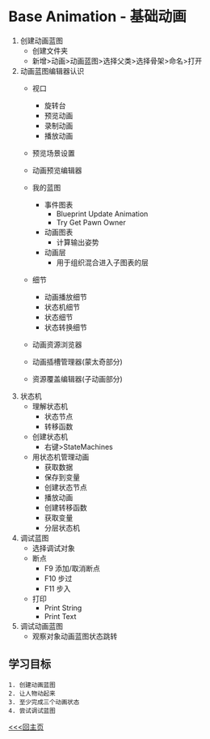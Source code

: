 # Base Animation - 基础动画
1. 创建动画蓝图
    + 创建文件夹
    + 新增>动画>动画蓝图>选择父类>选择骨架>命名>打开
2. 动画蓝图编辑器认识
    + 视口
        - 旋转台
        - 预览动画
        - 录制动画
        - 播放动画
    + 预览场景设置
    + 动画预览编辑器
    
    + 我的蓝图
        - 事件图表
            + Blueprint Update Animation
            + Try Get Pawn Owner
        - 动画图表
            + 计算输出姿势
        - 动画层
            + 用于组织混合进入子图表的层
    + 细节
        + 动画播放细节
        + 状态机细节
        + 状态细节
        + 状态转换细节
    
    
    + 动画资源浏览器
    + 动画插槽管理器(蒙太奇部分)
    + 资源覆盖编辑器(子动画部分)
3. 状态机
    + 理解状态机
        - 状态节点
        - 转移函数
    + 创建状态机
        - 右键>StateMachines
    + 用状态机管理动画
        - 获取数据
        - 保存到变量
        - 创建状态节点
        - 播放动画
        - 创建转移函数
        - 获取变量
        - 分层状态机
4. 调试蓝图
    + 选择调试对象
    + 断点
        - F9 添加/取消断点
        - F10 步过
        - F11 步入
    + 打印
        - Print String
        - Print Text
5. 调试动画蓝图
    + 观察对象动画蓝图状态跳转

## 学习目标
    1. 创建动画蓝图
    2. 让人物动起来
    3. 至少完成三个动画状态
    4. 尝试调试蓝图

[<<<回主页](https://github.com/ora-cat/UE4Handbook)